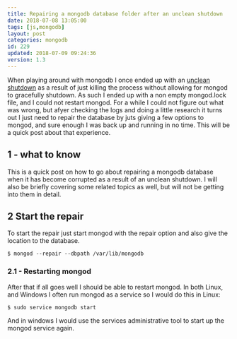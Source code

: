 ```yaml
---
title: Repairing a mongodb database folder after an unclean shutdown
date: 2018-07-08 13:05:00
tags: [js,mongodb]
layout: post
categories: mongodb
id: 229
updated: 2018-07-09 09:24:36
version: 1.3
---
```


When playing around with mongodb I once ended up with an [unclean shutdown](https://docs.mongodb.com/manual/tutorial/recover-data-following-unexpected-shutdown/) as a result of just killing the process without allowing for mongod to gracefully shutdown. As such I ended up with a non empty mongod.lock file, and I could not restart mongod. For a while I could not figure out what was wrong, but afyer checking the logs and doing a little research it turns out I just need to repair the database by juts giving a few options to mongod, and sure enough I was back up and running in no time. This will be a quick post about that experience.

<!-- more -->

## 1 - what to know

This is a quick post on how to go about repairing a mongodb database when it has become corrupted as a result of an unclean shutdown. I will also be briefly covering some related topics as well, but will not be getting into them in detail.


## 2 Start the repair

To start the repair just start mongod with the repair option and also give the location to the database.

```
$ mongod --repair --dbpath /var/lib/mongodb
```

### 2.1 - Restarting mongod

After that if all goes well I should be able to restart mongod. In both Linux, and Windows I often run mongod as a service so I would do this in Linux:

```
$ sudo service mongodb start
```

And in windows I would use the services administrative tool to start up the mongod service again.

